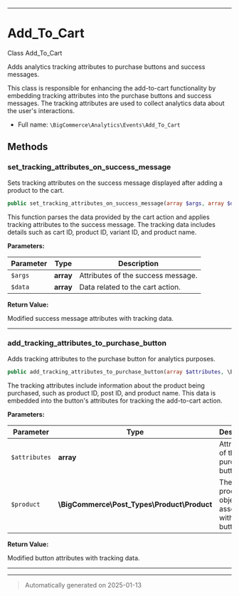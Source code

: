 ***

# Add_To_Cart

Class Add_To_Cart

Adds analytics tracking attributes to purchase buttons and success messages.

This class is responsible for enhancing the add-to-cart functionality by embedding
tracking attributes into the purchase buttons and success messages. The tracking
attributes are used to collect analytics data about the user's interactions.

* Full name: `\BigCommerce\Analytics\Events\Add_To_Cart`




## Methods


### set_tracking_attributes_on_success_message

Sets tracking attributes on the success message displayed after adding a product to the cart.

```php
public set_tracking_attributes_on_success_message(array $args, array $data): array
```

This function parses the data provided by the cart action and applies tracking attributes
to the success message. The tracking data includes details such as cart ID, product ID,
variant ID, and product name.






**Parameters:**

| Parameter | Type | Description |
|-----------|------|-------------|
| `$args` | **array** | Attributes of the success message. |
| `$data` | **array** | Data related to the cart action. |


**Return Value:**

Modified success message attributes with tracking data.




***

### add_tracking_attributes_to_purchase_button

Adds tracking attributes to the purchase button for analytics purposes.

```php
public add_tracking_attributes_to_purchase_button(array $attributes, \BigCommerce\Post_Types\Product\Product $product): array
```

The tracking attributes include information about the product being purchased, such as
product ID, post ID, and product name. This data is embedded into the button's attributes
for tracking the add-to-cart action.






**Parameters:**

| Parameter | Type | Description |
|-----------|------|-------------|
| `$attributes` | **array** | Attributes of the purchase button. |
| `$product` | **\BigCommerce\Post_Types\Product\Product** | The product object associated with the button. |


**Return Value:**

Modified button attributes with tracking data.




***


***
> Automatically generated on 2025-01-13
